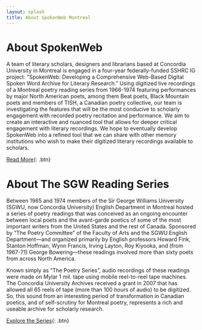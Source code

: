 ```yaml
---
layout: splash
title: About SpokenWeb Montreal
---
```


# About SpokenWeb

A team of literary scholars, designers and librarians based at Concordia University in Montreal is engaged in a four-year federally-funded SSHRC IG project: “SpokenWeb: Developing a Comprehensive Web-Based Digital Spoken Word Archive for Literary Research.” Using digitized live recordings of a Montreal poetry reading series from 1966-1974 featuring performances by major North American poets, among them Beat poets, Black Mountain poets and members of TISH, a Canadian poetry collective, our team is investigating the features that will be the most conducive to scholarly engagement with recorded poetry recitation and performance. We aim to create an interactive and nuanced tool that allows for deeper critical engagement with literary recordings. We hope to eventually develop SpokenWeb into a refined tool that we can share with other memory institutions who wish to make their digitized literary recordings available to scholars.

[Read More](/webathon/about/){: .btn}

# About The SGW Reading Series
Between 1965 and 1974 members of the Sir George Williams University (SGWU, now Concordia University) English Department in Montreal hosted a series of poetry readings that was conceived as an ongoing encounter between local poets and the avant-garde poetics of some of the most important writers from the United States and the rest of Canada. Sponsored by “The Poetry Committee” of the Faculty of Arts and the SGWU English Department—and organized primarily by English professors Howard Fink, Stanton Hoffman, Wynn Francis, Irving Layton, Roy Kiyooka, and (from 1967-71) George Bowering—these readings involved more than sixty poets from across North America.

Known simply as “The Poetry Series”, audio recordings of these readings were made on Mylar 1 mil. tape using mobile reel-to-reel tape machines. The Concordia University Archives received a grant in 2007 that has allowed all 65 reels of tape (more than 100 hours of audio) to be digitized. So, this sound from an interesting period of transformation in Canadian poetics, and of self-scrutiny for Montreal poetry, represents a rich and useable archive for scholarly research.

[Explore the Series](/webathon/svg/){: .btn}